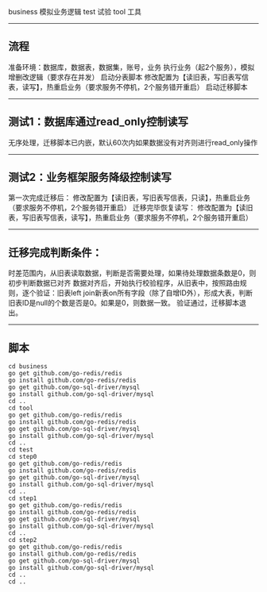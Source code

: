 business    模拟业务逻辑
test        试验
tool        工具

----
流程
----
准备环境：数据库，数据表，数据集，账号，业务
执行业务（起2个服务），模拟增删改逻辑（要求存在并发）
启动分表脚本
修改配置为【读旧表，写旧表写信表，读写】，热重启业务（要求服务不停机，2个服务错开重启）
启动迁移脚本

---
测试1：数据库通过read_only控制读写
---
无序处理，迁移脚本已内嵌，默认60次内如果数据没有对齐则进行read_only操作


---
测试2：业务框架服务降级控制读写
---
第一次完成迁移后： 修改配置为【读旧表，写旧表写信表，只读】，热重启业务（要求服务不停机，2个服务错开重启）
迁移完毕恢复读写： 修改配置为【读旧表，写旧表写信表，读写】，热重启业务（要求服务不停机，2个服务错开重启）


----
迁移完成判断条件：
----
时差范围内，从旧表读取数据，判断是否需要处理，如果待处理数据条数是0，则初步判断数据已对齐
数据对齐后，开始执行校验程序，从旧表中，按照路由规则，逐个验证：旧表left join新表on所有字段（除了自增ID外），形成大表，判断旧表ID是null的个数是否是0。如果是0，则数据一致。
验证通过，迁移脚本退出。


----
脚本
----
```shell
cd business
go get github.com/go-redis/redis
go install github.com/go-redis/redis
go get github.com/go-sql-driver/mysql
go install github.com/go-sql-driver/mysql
cd ..
cd tool
go get github.com/go-redis/redis
go install github.com/go-redis/redis
go get github.com/go-sql-driver/mysql
go install github.com/go-sql-driver/mysql
cd ..
cd test
cd step0
go get github.com/go-redis/redis
go install github.com/go-redis/redis
go get github.com/go-sql-driver/mysql
go install github.com/go-sql-driver/mysql
cd ..
cd step1
go get github.com/go-redis/redis
go install github.com/go-redis/redis
go get github.com/go-sql-driver/mysql
go install github.com/go-sql-driver/mysql
cd ..
cd step2
go get github.com/go-redis/redis
go install github.com/go-redis/redis
go get github.com/go-sql-driver/mysql
go install github.com/go-sql-driver/mysql
cd ..
cd ..
```

